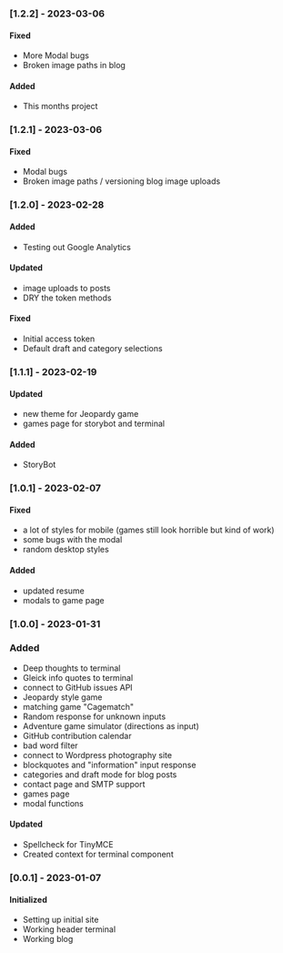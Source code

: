 ### [1.2.2] - 2023-03-06

#### Fixed

- More Modal bugs
- Broken image paths in blog

#### Added

- This months project

### [1.2.1] - 2023-03-06

#### Fixed

- Modal bugs
- Broken image paths / versioning blog image uploads

### [1.2.0] - 2023-02-28

#### Added

- Testing out Google Analytics

#### Updated

- image uploads to posts
- DRY the token methods

#### Fixed

- Initial access token
- Default draft and category selections

### [1.1.1] - 2023-02-19

#### Updated

- new theme for Jeopardy game
- games page for storybot and terminal

#### Added

- StoryBot

### [1.0.1] - 2023-02-07

#### Fixed

- a lot of styles for mobile (games still look horrible but kind of work)
- some bugs with the modal
- random desktop styles

#### Added

- updated resume
- modals to game page

### [1.0.0] - 2023-01-31

### Added

- Deep thoughts to terminal
- Gleick info quotes to terminal
- connect to GitHub issues API
- Jeopardy style game
- matching game "Cagematch"
- Random response for unknown inputs
- Adventure game simulator (directions as input)
- GitHub contribution calendar
- bad word filter
- connect to Wordpress photography site
- blockquotes and "information" input response
- categories and draft mode for blog posts
- contact page and SMTP support
- games page
- modal functions

#### Updated

- Spellcheck for TinyMCE
- Created context for terminal component

### [0.0.1] - 2023-01-07

#### Initialized

- Setting up initial site
- Working header terminal
- Working blog
